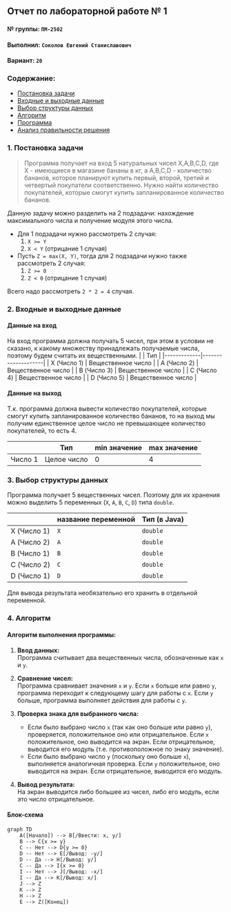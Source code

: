 ## Отчет по лабораторной работе № 1

#### № группы: `ПМ-2502`

#### Выполнил: `Соколов Евгений Станиславович`

#### Вариант: `20`

### Cодержание:

- [Постановка задачи](#1-постановка-задачи)
- [Входные и выходные данные](#2-входные-и-выходные-данные)
- [Выбор структуры данных](#3-выбор-структуры-данных)
- [Алгоритм](#4-алгоритм)
- [Программа](#5-программа)
- [Анализ правильности решения](#6-анализ-правильности-решения)

### 1. Постановка задачи

> Программа получает на вход 5 натуральных чисел X,A,B,C,D, где X - имеющиеся в магазине бананы в кг, а A,B,C,D - количество бананов, которое планируют купить первый, второй, третий и четвертый покупатели соответственно. Нужно найти количество покупателей, которые смогут купить запланированное количество бананов.

Данную задачу можно разделить на 2 подзадачи: нахождение максимального числа и получение модуля этого числа.

- Для 1 подзадачи нужно рассмотреть 2 случая:
    1. `X >= Y`
    2. `X < Y` (отрицание 1 случая)
- Пусть `Z = max(X, Y)`, тогда для 2 подзадачи нужно также рассмотреть 2 случая:
    1. `Z >= 0`
    2. `Z < 0` (отрицание 1 случая)

Всего надо рассмотреть `2 * 2 = 4` случая.

### 2. Входные и выходные данные

#### Данные на вход

На вход программа должна получать 5 чисел, при этом в условии не сказано, к какому множеству
принадлежать получаемые числа, поэтому будем считать их вещественными. 
|             | Тип                | 
|-------------|--------------------|
| X (Число 1) | Вещественное число | 
| A (Число 2) | Вещественное число |
| B (Число 3) | Вещественное число | 
| C (Число 4) | Вещественное число |
| D (Число 5) | Вещественное число |

#### Данные на выход

Т.к. программа должна вывести количество покупателей, которые смогут купить запланированное 
количество бананов, то на выход мы получим единственное целое число не превышающее количество покупателей, то есть 4.

|         | Тип                                | min значение | max значение   |
|---------|------------------------------------|--------------|----------------|
| Число 1 | Целое число                        | 0            | 4              |

### 3. Выбор структуры данных

Программа получает 5 вещественных чисел. Поэтому для их хранения
можно выделить 5 переменных (`X`, `A`, `B`, `C`, `D`) типа `double`.

|             | название переменной | Тип (в Java) | 
|-------------|---------------------|--------------|
| X (Число 1) | `X`                 | `double`     |
| A (Число 2) | `A`                 | `double`     | 
| B (Число 1) | `B`                 | `double`     |
| C (Число 2) | `C`                 | `double`     | 
| D (Число 1) | `D`                 | `double`     |


Для вывода результата необязательно его хранить в отдельной переменной.

### 4. Алгоритм

#### Алгоритм выполнения программы:

1. **Ввод данных:**  
   Программа считывает два вещественных числа, обозначенные как `x` и `y`.

2. **Сравнение чисел:**  
   Программа сравнивает значения `x` и `y`. Если `x` больше или равно `y`, программа переходит к следующему шагу для
   работы с `x`. Если `y` больше, программа выполняет действия для работы с `y`.

3. **Проверка знака для выбранного числа:**
    - Если было выбрано число `x` (так как оно больше или равно `y`), проверяется, положительное оно или отрицательное.
      Если `x` положительное, оно выводится на экран. Если отрицательное, выводится его модуль (т.е. противоположное
      по знаку значение).
    - Если было выбрано число `y` (поскольку оно больше `x`), выполняется аналогичная проверка. Если `y` положительное,
      оно выводится на экран. Если отрицательное, выводится его модуль.

4. **Вывод результата:**  
   На экран выводится либо большее из чисел, либо его модуль, если это число отрицательное.

#### Блок-схема

```mermaid
graph TD
    A([Начало]) --> B[/Ввести: x, y/]
    B --> C{x >= y}
    C -- Нет --> D{y >= 0}
    D -- Нет --> E[/Вывод: -y/]
    D -- Да --> H[/Вывод: y/]
    C -- Да --> I{x >= 0}
    I -- Нет --> J[/Вывод: -x/]
    I -- Да --> K[/Вывод: x/]
    J --> Z
    K --> Z
    H --> Z
    E --> Z([Конец])

```
